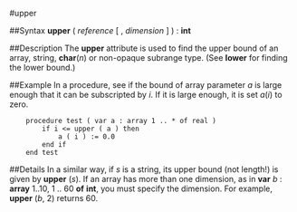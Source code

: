 
#upper

##Syntax
**upper** ( _reference_ [ , _dimension_ ] ) : **int**



##Description
The **upper** attribute is used to find the upper bound of an array, string, **char**(_n_) or non-opaque subrange type. (See **lower** for finding the lower bound.)



##Example
In a procedure, see if the bound of array parameter _a_ is large enough that  it can be subscripted by _i_. If it is large enough, it is set _a_(_i_) to zero.


        procedure test ( var a : array 1 .. * of real )
            if i <= upper ( a ) then
                a ( i ) := 0.0
            end if
        end test
##Details
In a similar way, if _s_ is a string, its upper bound (not length!) is given by **upper** (_s_). If an array has more than one dimension, as in **var** _b_ : **array** 1..10, 1 .. 60 **of** **int**, you must specify the dimension. For example, **upper** (_b_, 2) returns 60.


